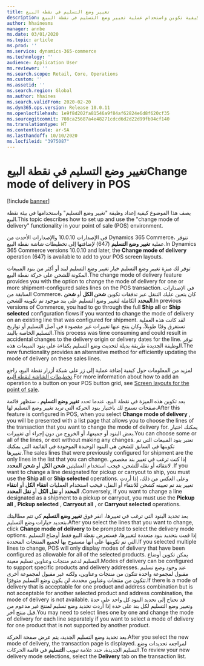```yaml
---
title: تغيير ‏‫وضع التسليم‬ في نقطة البيع
description: يصف هذا الموضوع كيفية تكوين واستخدام عملية تغيير وضع التسليم في نقطة البيع.
author: hhainesms
manager: annbe
ms.date: 03/01/2020
ms.topic: article
ms.prod: ''
ms.service: dynamics-365-commerce
ms.technology: ''
audience: Application User
ms.reviewer: ''
ms.search.scope: Retail, Core, Operations
ms.custom: ''
ms.assetid: ''
ms.search.region: Global
ms.author: hhaines
ms.search.validFrom: 2020-02-20
ms.dyn365.ops.version: Release 10.0.11
ms.openlocfilehash: 1e9f8d202fa81546a9f84af62824e6d8f620cf35
ms.sourcegitcommit: 708ca25687a4e48271cdcd6d2d22d99fb94cf140
ms.translationtype: HT
ms.contentlocale: ar-SA
ms.lasthandoff: 10/10/2020
ms.locfileid: "3975087"
---
```

# <a name="change-mode-of-delivery-in-pos"></a><span data-ttu-id="45575-103">تغيير ‏‫وضع التسليم‬ في نقطة البيع</span><span class="sxs-lookup"><span data-stu-id="45575-103">Change mode of delivery in POS</span></span>

[!include [banner](includes/banner.md)]

<span data-ttu-id="45575-104">يصف هذا الموضوع كيفية إعداد وظيفة "تغيير وضع التسليم" واستخدامها في بيئة نقطة البيع.</span><span class="sxs-lookup"><span data-stu-id="45575-104">This topic describes how to set up and use the "change mode of delivery" functionality in your point of sale (POS) environment.</span></span> 

<span data-ttu-id="45575-105">في الإصدارات 10.0.10 والإصدارات الأحدث من Dynamics 365 Commerce، تتوفر عملية **تغيير وضع التسليم** (647) لإضافتها إلى تخطيطات شاشة نقطة البيع.</span><span class="sxs-lookup"><span data-stu-id="45575-105">In Dynamics 365 Commerce versions 10.0.10 and later, the **Change mode of delivery** operation (647) is available to add to your POS screen layouts.</span></span>

<span data-ttu-id="45575-106">توفر لك ميزة تغيير وضع التسليم خيار تغيير وضع التسليم لبند أو أكثر من بنود المبيعات المكونة للشحن على حركة نقطة البيع.</span><span class="sxs-lookup"><span data-stu-id="45575-106">The change mode of delivery feature provides you with the option to change the mode of delivery for one or more shipment-configured sales lines on the POS transaction.</span></span> <span data-ttu-id="45575-107">في الإصدارات السابقة من Commerce، كان يتعين عليك التنقل عبر تدفقات تكوين **شحن الكل‬** أو **شحن المحدد** الكاملة لتغيير وضع التسليم على بند موجود تم تكوينه للشحن.</span><span class="sxs-lookup"><span data-stu-id="45575-107">In previous versions of Commerce, you had to go through the full **Ship all** or **Ship selected** configuration flows if you wanted to change the mode of delivery on an existing line that was configured for shipment.</span></span> <span data-ttu-id="45575-108">لقد كانت هذه العملية تستغرق وقتًا طويلاً، وكان ينتج عنها تغييرات غير مقصودة في أصل التسليم أو تواريخ التسليم الخاصة بالبند.</span><span class="sxs-lookup"><span data-stu-id="45575-108">This process was time consuming and could result in accidental changes to the delivery origin or delivery dates for the line.</span></span> <span data-ttu-id="45575-109">توفر الوظيفة الجديدة طريقة بديلة لتحديث وضع التسليم بكفاءة على بنود المبيعات هذه.</span><span class="sxs-lookup"><span data-stu-id="45575-109">The new functionality provides an alternative method for efficiently updating the mode of delivery on these sales lines.</span></span>

<span data-ttu-id="45575-110">لمزيد من المعلومات حول كيفية إضافة عملية إلى زر على شبكة أزرار نقطة البيع، راجع [تخطيطات الشاشة لنقطة البيع](https://docs.microsoft.com/dynamics365/commerce/pos-screen-layouts).</span><span class="sxs-lookup"><span data-stu-id="45575-110">For more information about how to add an operation to a button on your POS button grid, see [Screen layouts for the point of sale](https://docs.microsoft.com/dynamics365/commerce/pos-screen-layouts).</span></span>

<span data-ttu-id="45575-111">بعد تكوين هذه الميزة في نقطة البيع، عندما تحدد **تغيير وضع التسليم** ، ستظهر قائمة صفحات تسمح لك باختيار بنود الحركة التي تريد تغيير وضع التسليم لها.</span><span class="sxs-lookup"><span data-stu-id="45575-111">After this feature is configured in POS, when you select **Change mode of delivery** , you will be presented with a list page that allows you to choose the lines of the transaction that you want to change the mode of delivery for.</span></span> <span data-ttu-id="45575-112">يمكنك اختيار بعض البنود أو جميعها، أو الخروج من دون إجراء أي تغييرات.</span><span class="sxs-lookup"><span data-stu-id="45575-112">You can choose some or all of the lines, or exit without making any changes.</span></span> <span data-ttu-id="45575-113">تعتبر بنود المبيعات التي تم تكوينها في السابق للشحن هي البنود الوحيدة الموجودة في القائمة التي يمكنك تغييرها.</span><span class="sxs-lookup"><span data-stu-id="45575-113">The sales lines that were previously configured for shipment are the only lines in the list that you can change.</span></span> <span data-ttu-id="45575-114">إذا كنت ترغب في تغيير بند مخصص لانتقائه أو نقله للشحن، فيجب استخدام العمليتين **شحن الكل** أو **شحن المحدد** .</span><span class="sxs-lookup"><span data-stu-id="45575-114">If you want to change a line designated for pickup or carryout to ship, you must use the **Ship all** or **Ship selected** operations.</span></span> <span data-ttu-id="45575-115">وعلى العكس من ذلك، إذا أردت تغيير بند تم تعيينه كشحن للانتقاء أو النقل، فيحب استخدام العمليات  **انتقاء الكل** أو **انتقاء المحدد** أو **نقل الكل** أو **نقل المحدد** .</span><span class="sxs-lookup"><span data-stu-id="45575-115">Conversely, if you want to change a line designated as a shipment to a pickup or carryout, you must use the  **Pickup all** , **Pickup selected** , **Carryout all** , or **Carryout selected** operations.</span></span>

<span data-ttu-id="45575-116">بعد تحديد البنود التي ترغب في تغييرها، انقر فوق **تغيير وضع التسليم** كي تتم مطالبتك بتحديد خيارات وضع التسليم.</span><span class="sxs-lookup"><span data-stu-id="45575-116">After you select the lines that you want to change, click **Change mode of delivery** to be prompted to select the delivery mode options.</span></span> <span data-ttu-id="45575-117">إذا قمت بتحديد بنود متعددة لتغييرها، فستعرض نقطة البيع فقط أوضاع التسليم التي تم تكوينها على أنها مسموح بها لجميع المنتجات المحددة.</span><span class="sxs-lookup"><span data-stu-id="45575-117">If you selected multiple lines to change, POS will only display modes of delivery that have been configured as allowable for all of the selected products.</span></span> <span data-ttu-id="45575-118">يمكن تكوين أوضاع التسليم لدعم منتجات وعناوين تسليم معينة.</span><span class="sxs-lookup"><span data-stu-id="45575-118">Modes of delivery can be configured to support specific products and delivery addresses.</span></span> <span data-ttu-id="45575-119">عند وجود وضع تسليم مقبول لمجموعة واحدة تتكون من منتجات وعناوين، ولكنه غير مقبول لمجموعة أخرى تتكون من منتجات وعناوين محددة، لن يكون وضع التسليم متوفرًا.</span><span class="sxs-lookup"><span data-stu-id="45575-119">If there is a mode of delivery that is acceptable for one product and address combination but is not acceptable for another selected product and address combination, the mode of delivery is not available.</span></span> <span data-ttu-id="45575-120">قد تحتاج إلى تحديد البنود كل واحد على حدة وتغيير وضع التسليم لكل بند على حدة إذا أردت تحديد وضع تسليم لمنتج غير مدعوم من قبل منتج آخر.</span><span class="sxs-lookup"><span data-stu-id="45575-120">You may need to select lines one by one and change the mode of delivery for each line separately if you want to select a mode of delivery for one product that is not supported by another product.</span></span>  

<span data-ttu-id="45575-121">بعد تحديد وضع التسليم الجديد، يتم عرض صفحة الحركة.</span><span class="sxs-lookup"><span data-stu-id="45575-121">After you select the new mode of delivery, the transaction page is displayed.</span></span> <span data-ttu-id="45575-122">لمراجعه تحديدات وضع التسليم الجديدة، حدد علامة تبويب **التسليم** في قائمة الحركات.</span><span class="sxs-lookup"><span data-stu-id="45575-122">To review your new delivery mode selections, select the **Delivery** tab on the transaction list.</span></span>   
